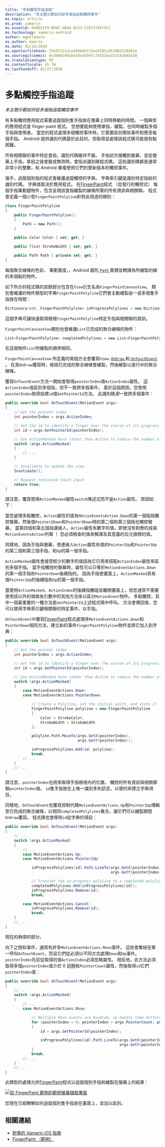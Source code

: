 ```yaml
---
title: "多點觸控手指追蹤"
description: "本主題示範如何從多個指追蹤觸控事件"
ms.topic: article
ms.prod: xamarin
ms.assetid: 048D51F9-BD6C-4B44-8C53-CCEF276FC5CC
ms.technology: xamarin-android
author: mgmclemore
ms.author: mamcle
ms.date: 02/16/2018
ms.openlocfilehash: 53e972211ce506b6bf32ee4785c853982528d92e
ms.sourcegitcommit: 6cd40d190abe38edd50fc74331be15324a845a28
ms.translationtype: MT
ms.contentlocale: zh-TW
ms.lasthandoff: 02/27/2018
---
```

# <a name="multi-touch-finger-tracking"></a>多點觸控手指追蹤

_本主題示範如何從多個指追蹤觸控事件_

有多點觸控應用程式需要追蹤個別隻手指放在螢幕上同時移動的時間。 一個典型的應用程式是 finger-paint 程式。 您想要能夠使用單指，繪製，也同時繪製多個手指與使用者。 當您的程式處理多個觸控事件時，它需要區別哪些事件對應至每個手指。 Android 提供識別代碼基於此目的，但取得並處理該程式碼可能很有點困難。

所有相關聯的事件特定食指，識別代碼維持不變。 手指初次接觸到螢幕，並從螢幕上手指，拿起之後會變成無效時，會指派識別碼程式碼。
這些識別碼都是通常非常小的整數，和 Android 重複使用它們的更新版本的觸控事件。

幾乎，追蹤個別指的程式會維護追蹤觸控的字典。 字典索引鍵是識別特定指紋的識別代碼。 字典值取決於應用程式。 在[FingerPaint](https://developer.xamarin.com/samples/monodroid/ApplicationFundamentals/FingerPaint)程式 （從發行的觸控式） 每個手指筆劃趨物件，包含呈現該食指繪製的線條所需的所有資訊與相關聯。 程式會定義一個小型`FingerPaintPolyline`針對此用途的類別：

```csharp
class FingerPaintPolyline
{
    public FingerPaintPolyline()
    {
        Path = new Path();
    }

    public Color Color { set; get; }

    public float StrokeWidth { set; get; }

    public Path Path { private set; get; }
}
```

每個聚合線條的色彩、 筆劃寬度，，Android 圖形[ `Path` ](https://developer.xamarin.com/api/type/Android.Graphics.Path/)累積並轉譯為所繪製的線的多個點的物件。

如下所示的程式碼的其餘部分包含在`View`衍生名為`FingerPaintCanvasView`。 類別會維護的物件類型的字典`FingerPaintPolyline`它們會主動繪製由一或多個隻手指放在時間：

```csharp
Dictionary<int, FingerPaintPolyline> inProgressPolylines = new Dictionary<int, FingerPaintPolyline>();
```

這個字典可讓快速取得檢視`FingerPaintPolyline`特定手指與相關聯的資訊。

`FingerPaintCanvasView`類別也會維護`List`已完成的聚合線條的物件：

```csharp
List<FingerPaintPolyline> completedPolylines = new List<FingerPaintPolyline>();
```

在這個物件`List`所繪製的順序相同。

`FingerPaintCanvasView` 所定義的兩個方法會覆寫`View`: [ `OnDraw` ](https://developer.xamarin.com/api/member/Android.Views.View.OnDraw/p/Android.Graphics.Canvas/)和[ `OnTouchEvent` ](https://developer.xamarin.com/api/member/Android.Views.View.OnTouchEvent/p/Android.Views.MotionEvent/)。
在其`OnDraw`覆寫時，檢視已完成的聚合線條會繪製，然後繪製以進行中的聚合線條。

覆寫`OnTouchEvent`方法一開始會取得`pointerIndex`值`ActionIndex`屬性。 這`ActionIndex`值區別多個指，但不一致跨多個事件。 基於這個原因，您使用`pointerIndex`取得指標`id`值`GetPointerId`方法。 此識別碼*是*一致跨多個事件：

```csharp
public override bool OnTouchEvent(MotionEvent args)
{
    // Get the pointer index
    int pointerIndex = args.ActionIndex;

    // Get the id to identify a finger over the course of its progress
    int id = args.GetPointerId(pointerIndex);

    // Use ActionMasked here rather than Action to reduce the number of possibilities
    switch (args.ActionMasked)
    {
        // ...
    }

    // Invalidate to update the view
    Invalidate();

    // Request continued touch input
    return true;
}
```

請注意，覆寫使用`ActionMasked`屬性`switch`陳述式而不是`Action`屬性。 原因如下：

當您處理多點觸控，`Action`屬性的值為`MotionEventsAction.Down`的第一個指指觸控螢幕，然後值`Pointer2Down`和`Pointer3Down`時的第二個和第三個指也觸控螢幕。 當第四個和第五個指連絡人，`Action`屬性有數字的值，即使沒有對應的成員`MotionEventsAction`列舉 ！ 您必須檢查的值來解譯及其意義的位元旗標的值。

同樣地，因為手指與螢幕，使連絡人`Action`屬性有值的`Pointer2Up`和`Pointer3Up`的第二個和第三個手指，和`Up`的第一個手指。

`ActionMasked`屬性會接受較少的數字的值因為它已用來搭配`ActionIndex`屬性來區別多個手指。 當手指觸控的螢幕時，屬性可以只等於`MotionEventActions.Down`的第一個手指和`PointerDown`後續指的。 因為手指使畫面上，`ActionMasked`具有值`Pointer1Up`的後續指和`Up`的第一個手指。

當使用`ActionMasked`、`ActionIndex`的後續指觸碰並離開畫面上，但您通常不需要使用該以外的值做為引數中的其他方法來以區分`MotionEvent`物件。 多點觸控，其中一個最重要的一種方法是`GetPointerId`上述程式碼中呼叫。 方法會傳回值，您可以使用字典索引鍵相關聯的特定事件，以手指。

`OnTouchEvent`中覆寫[FingerPaint](https://developer.xamarin.com/samples/monodroid/ApplicationFundamentals/FingerPaint)程式處理序`MotionEventActions.Down`和`PointerDown`相同方法，建立新的事件`FingerPaintPolyline`物件並將它加入到字典：

```csharp
public override bool OnTouchEvent(MotionEvent args)
{
    // Get the pointer index
    int pointerIndex = args.ActionIndex;

    // Get the id to identify a finger over the course of its progress
    int id = args.GetPointerId(pointerIndex);

    // Use ActionMasked here rather than Action to reduce the number of possibilities
    switch (args.ActionMasked)
    {
        case MotionEventActions.Down:
        case MotionEventActions.PointerDown:

            // Create a Polyline, set the initial point, and store it
            FingerPaintPolyline polyline = new FingerPaintPolyline
            {
                Color = StrokeColor,
                StrokeWidth = StrokeWidth
            };

            polyline.Path.MoveTo(args.GetX(pointerIndex),
                                 args.GetY(pointerIndex));

            inProgressPolylines.Add(id, polyline);
            break;
        // ...
    }
    // ...        
}
```

請注意，`pointerIndex`也用來取得手指檢視內的位置。 觸控的所有資訊與相關都聯`pointerIndex`值。 `id`隻手指放在上唯一識別多則訊息，以便的來建立字典項目。

同樣地，`OnTouchEvent`也覆寫控制代碼`MotionEventActions.Up`和`Pointer1Up`傳輸至已完成的聚合線條，以相同`completedPolylines`集合，讓它們可以繪製期間`OnDraw`覆寫。 程式碼也會移除`id`從字典的項目：

```csharp
public override bool OnTouchEvent(MotionEvent args)
{
    // ...
    switch (args.ActionMasked)
    {
        // ...
        case MotionEventActions.Up:
        case MotionEventActions.Pointer1Up:

            inProgressPolylines[id].Path.LineTo(args.GetX(pointerIndex),
                                                args.GetY(pointerIndex));

            // Transfer the in-progress polyline to a completed polyline
            completedPolylines.Add(inProgressPolylines[id]);
            inProgressPolylines.Remove(id);
            break;

        case MotionEventActions.Cancel:
            inProgressPolylines.Remove(id);
            break;
    }
    // ...        
}
```

現在的麻煩的部分。

向下之間和事件，通常有許多`MotionEventActions.Move`事件。 這些會集結在單一呼叫`OnTouchEvent`，而且它們從必須以不同方式處理`Down`和`Up`事件。 `pointerIndex`先前從取得的值`ActionIndex`必須忽略屬性。 相反地，此方法必須取得多個`pointerIndex`值介於 0 迴圈和`PointerCount`屬性，然後取得`id`它們`pointerIndex`值：

```csharp
public override bool OnTouchEvent(MotionEvent args)
{
    // ...
    switch (args.ActionMasked)
    {
        // ...
        case MotionEventActions.Move:

            // Multiple Move events are bundled, so handle them differently
            for (pointerIndex = 0; pointerIndex < args.PointerCount; pointerIndex++)
            {
                id = args.GetPointerId(pointerIndex);

                inProgressPolylines[id].Path.LineTo(args.GetX(pointerIndex),
                                                    args.GetY(pointerIndex));
            }
            break;
        // ...
    }
    // ...        
}
```

此類型的處理允許[FingerPaint](https://developer.xamarin.com/samples/monodroid/ApplicationFundamentals/FingerPaint)程式以追蹤個別手指和繪製在螢幕上的結果：

[![從 FingerPaint 範例的範例螢幕擷取畫面](touch-tracking-images/image01.png)](touch-tracking-images/image01.png)

您現在已經瞭解如何追蹤個別隻手指放在畫面上，並加以區別。


## <a name="related-links"></a>相關連結

- [對等的 Xamarin iOS 指南](~/ios/app-fundamentals/touch/touch-tracking.md)
- [FingerPaint （範例）](https://developer.xamarin.com/samples/monodroid/ApplicationFundamentals/FingerPaint)
